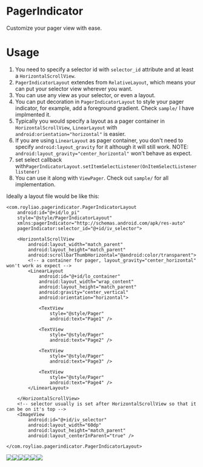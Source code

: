 PagerIndicator
==============

Customize your pager view with ease.


Usage
==============
1. You need to specify a selector id with `selector_id` attribute and at least a `HorizontalScrollView`.
2. `PagerIndicatorLayout` extendes from `RelativeLayout`, which means your can put your selector view wherever you want. 
3. You can use any view as your selector, or even a layout.
4. You can put decoration in `PagerIndicatorLayout` to style your pager indicator, for example, add a foreground gradient. Check `sample/` I have implmented it.
3. Typically you would specify a layout as a pager container in `HorizontalScrollView`, `LinearLayout` with `android:orientation="horizontal"` is easier. 
4. If you are using `LinearLayout` as pager container, you don't need to specify `android:layout_gravity` for it although it will still work. 
   NOTE: `android:layout_gravity="center_horizontal"` won't behave as expect.
5. set select callback with`PagerIndicatorLayout.setItemSelectListener(OnItemSelectListener listener)`
6. You can use it along with `ViewPager`. Check out `sample/` for all implementation.

Ideally a layout file would be like this:

    <com.royliao.pagerindicator.PagerIndicatorLayout
        android:id="@+id/lo_pi"
        style="@style/PagerIndicatorLayout"
        xmlns:pagerIndicator="http://schemas.android.com/apk/res-auto"
        pagerIndicator:selector_id="@+id/iv_selector">

        <HorizontalScrollView
            android:layout_width="match_parent"
            android:layout_height="match_parent"
            android:scrollbarThumbHorizontal="@android:color/transparent">
            <!-- a container for pager, layout_gravity="center_horizontal" won't work as expect -->
            <LinearLayout
                android:id="@+id/lo_container"
                android:layout_width="wrap_content"
                android:layout_height="match_parent"
                android:gravity="center_vertical"
                android:orientation="horizontal">

                <TextView
                    style="@style/Pager"
                    android:text="Page1" />

                <TextView
                    style="@style/Pager"
                    android:text="Page2" />

                <TextView
                    style="@style/Pager"
                    android:text="Page3" />

                <TextView
                    style="@style/Pager"
                    android:text="Page4" />
            </LinearLayout>

        </HorizontalScrollView>
        <!-- selector usually is set after HorizontalScrollView so that it can be on it's top -->
        <ImageView
            android:id="@+id/iv_selector"
            android:layout_width="60dp"
            android:layout_height="match_parent"
            android:layout_centerInParent="true" />

    </com.royliao.pagerindicator.PagerIndicatorLayout>


<img src ="http://www.mediafire.com/convkey/5362/6iw446wcca6hteafg.jpg" /><img src ="http://www.mediafire.com/convkey/903b/j1qt3239h28d11ffg.jpg" /><img src ="http://www.mediafire.com/convkey/dfaa/j83o6dacd1erqh9fg.jpg" /><img src ="http://www.mediafire.com/convkey/45f5/a75vmg9l3cc2p2afg.jpg" /><img src ="http://www.mediafire.com/convkey/5789/qckb9b41ec938e9fg.jpg" /><img src ="http://www.mediafire.com/convkey/cccd/30fgz6ml1voco3zfg.jpg" />

